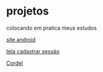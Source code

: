 # projetos
 colocando em pratica meus estudos

 <a href="https://eduardo4435.github.io/projetos/cursoemvideo/site-android/index.html">site android</a>

 <a href="https://eduardo4435.github.io/projetos/sistemadevotacao/tela-cadastrar-sessao/index.html">tela cadastrar sessão</a>

 <a href="https://eduardo4435.github.io/projetos/cursoemvideo/Cordel-Moderno/index.html">Cordel</a>

